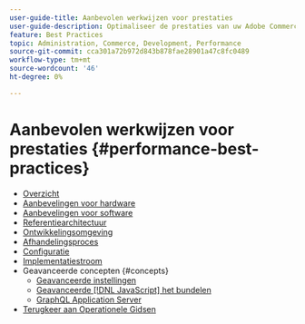 ```yaml
---
user-guide-title: Aanbevolen werkwijzen voor prestaties
user-guide-description: Optimaliseer de prestaties van uw Adobe Commerce-productieimplementatie met deze aanbevelingen.
feature: Best Practices
topic: Administration, Commerce, Development, Performance
source-git-commit: cca301a72b972d843b878fae28901a47c8fc0489
workflow-type: tm+mt
source-wordcount: '46'
ht-degree: 0%

---
```



# Aanbevolen werkwijzen voor prestaties {#performance-best-practices}

- [Overzicht](overview.md)
- [Aanbevelingen voor hardware](hardware.md)
- [Aanbevelingen voor software](software.md)
- [Referentiearchitectuur](reference-architecture.md)
- [Ontwikkelingsomgeving](development-environment.md)
- [Afhandelingsproces](high-throughput-order-processing.md)
- [Configuratie](configuration.md)
- [Implementatiestroom](deployment-flow.md)
- Geavanceerde concepten {#concepts}
   - [Geavanceerde instellingen](advanced-setup.md)
   - [Geavanceerde  [!DNL JavaScript]  het bundelen](advanced-js-bundling.md)
   - [GraphQL Application Server](application-server.md)
- [ Terugkeer aan Operationele Gidsen ](https://experienceleague.adobe.com/docs/commerce-operations/operational-guides/home.html?lang=nl-NL)
